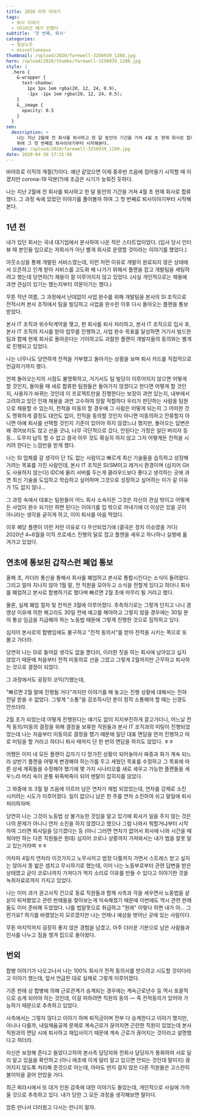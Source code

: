 ```yaml
---
title: 2020 이직 이야기
tags:
  - 퇴사 이야기
  - 어디라곤 얘기 안했다
subtitle: '첫 번째, 퇴사'
categories:
  - 일상노트
  - miscellaneous
thumbnail: /upload/2020/farewell-3258939_1280.jpg
hero: /upload/2020/thumbs/farewell-3258939_1280.jpg
style: |
  .hero {
    &-wrapper {
      text-shadow:
        1px 1px 1em rgba(20, 12, 24, 0.9),
        -1px -1px 1em rgba(20, 12, 24, 0.5);
    }
    &__image {
      opacity: 0.5
    }
  }
seo:
  description: >
    나는 지난 2월에 전 회사를 퇴사하고 한 달 동안의 기간을 거쳐 4월 초 현재 회사로 합류했다. 그 과정 속에 있었던 이야기를 풀어볼까
    하여 그 첫 번째로 퇴사이야기부터 시작해본다.
  image: /upload/2020/farewell-3258939_1280.jpg
date: 2020-04-30 17:31:06
---
```



바야흐로 이직의 계절(?)이다. 예년 같았으면 이제 중후반 즈음에 접어들기 시작할 때 이겠지만
corona-19 덕분(?)에 조금은 시기가 늦춰진 듯하다.

나는 지난 2월에 전 회사를 퇴사하고 한 달 동안의 기간을 거쳐 4월 초 현재 회사로 합류했다.
그 과정 속에 있었던 이야기를 풀어볼까 하여 그 첫 번째로 퇴사이야기부터 시작해본다.

## 1년 전

내가 있던 회사는 국내 대기업에서 분사하여 나온 작은 스타트업이었다. (입사 당시 인터뷰 때
본인들 입으로는 자회사가 아닌 별개 회사로 운영할 것이라는 이야기를 했었다.)

아웃소싱을 통해 개발된 서비스였는데, 이런 저런 이유로 개발이 완료되지 않은 상태에서
오픈하고 인계 받아 서비스를 고도화 해 나가기 위해서 플랜을 잡고 개발팀을 세팅하려고 했는데
당연히(?) 채용이 잘 이루어지지 않고 있었다. (사실 개인적으로는 채용에 과연 관심이 있기는
했는지부터 의문이기는 했다.)

무튼 작년 여름, 그 과정에서 난데없이 사업 완수를 위해 개발팀을 본사의 SI 조직으로 전적시켜
본사 조직에서 팀을 빌딩하고 사업을 완수한 이후 다시 돌아오는 플랜을 통보 받았다.

본사 IT 조직과 위수탁계약을 맺고, 현 회사를 퇴사 처리하고, 본사 IT 조직으로 입사 후,
본사 IT 조직의 지시를 받아 업무를 진행하고, 사업 완수 목표를 달성하면 거기서 빌드한 팀과
함께 현재 회사로 돌아온다는 기이하고도 괴랄한 플랜이 개발자들의 동의와는 별개로 진행되고
있었다.

나는 너무나도 당연하게 전적을 거부했고 돌아가는 상황을 보며 퇴사 카드를 직접적으로
언급하기까지 했다.

언제 돌아오는지의 시점도 불명확하고, 거기서도 팀 빌딩이 이루어지지 않으면 어떻게 할 것인지,
돌아올 때 새로 합류한 팀원들은 돌아가지 않겠다고 한다면 어떻게 할 것인지, 사용자가 바뀌는
것인데 이 프로젝트만을 진행한다는 보장이 과연 있는지, 내부에서 고려하고 있던 인재 채용을
과연 고수하여 정말 적합하다 우리가 판단하는 사람을 팀원으로 채용할 수 있는지, 전적을 미동의
할 경우에 그 사람은 어떻게 되는지 그 어떠한 것도 명확하게 결정도 대안도 없이, 전적을 동의할
것인지 아니면 미동의하고 잔류할지 아니면 아예 퇴사를 선택할 것인지 기준이 있어야 하지
않겠느냐 했지만, 돌아오는 답변은 왜 겪어보지도 않고 선을 긋냐, 너무 극단적으로 갔다,
안된다는 가정은 일단 버리자 등등... 도무지 납득 할 수 없고 결국 아무 것도 확실히 하지 않고
그저 어떻게든 전적을 시키려 한다는 느낌만을 받게 했다.

나는 SI 업체를 갈 생각이 단 1도 없는 사람이고 빠르게 최신 기술들을 습득하고 성장해가려는
목표를 가진 사람인데, 본사 IT 조직은 SI/SM이고 레거시 환경이며 (심지어 Git도 사용하지
않는다) IDC에 물리 서버를 두는게 클라우드보다 좋다고 생각하는 곳에 과연 최신 기술을
도입하고 학습하고 싶어하며 그것으로 성장하고 싶어하는 이가 갈 이유가 1도 없지 않나...

그 과정 속에서 대표는 팀원들이 어느 회사 소속이든 그것은 자신의 관심 밖이고 어떻게든
사업이 완수 되기만 하면 된다는 이야기를 입 밖으로 꺼내기에 더 이상은 있을 곳이 아니라는
생각을 굳히게 하고, 이미 퇴사를 마음 먹었다.

이후 해당 플랜이 이런 저런 이유로 다 무산되었기에 (결국은 정치 이슈였을 거다) 2020년
4~6월을 이직 프로세스 진행의 달로 잡고 플랜을 세우고 하나하나 실행에 옮겨가고 있었다.

## 연초에 통보된 갑작스런 폐업 통보

올해 초, 카더라 통신을 통해서 회사를 폐업하고 본사로 통합시킨다는 소식이 들려왔다. 그리고
얼마 지나지 않아 1월 말, 전 직원을 모아두고 소식을 전할게 있다고 하더니 회사를 폐업하고
본사로 합병하기로 했다며 빠르면 2월 초에 마무리 될 거라고 했다.

물론, 실제 폐업 절차 및 전적은 3월에 이루어졌다. 추측하기로는 그렇게 던지고 나니 경영상
이유에 의한 해고라도 30일 전에 예고를 해야하고 그렇지 않을 경우에는 30일 분의 통상
임금을 지급해야 하는 노동법 때문에 그렇게 진행한 것으로 짐작하고 있다.

심지어 본사로의 합병임에도 불구하고 "전적 동의서"를 받아 전적을 시키는 쪽으로 또 몰고
가더라.

당연히 나는 SI로 들어갈 생각도 없을 뿐더러, 이러한 짓을 하는 회사에 남아있고 싶지 않았기
때문에 처음부터 전적 미동의로 선을 그었고 그렇게 2월까지만 근무하고 퇴사하는 것으로 결정이
되었다.

그 과정에서도 굉장히 코믹(?)했는데,

"빠르면 2월 말에 진행될 거다"까지만 이야기를 해 놓고는 진행 상황에 대해서는 전혀 전달 받을
수 없었다. 그렇게 "소통"을 강조하시던 분이 정작 소통해야 할 때는 신경도 안쓰더라.

2월 초가 되었는데 어떻게 진행된다는 얘기도 없이 지지부진하게 끌고가더니, 어느날 전적
동의/미동의 결정을 위해 결정을 보류한 직원들과 본사 IT 조직과의 미팅이 진행되었었는데
나는 처음부터 미동의로 결정을 했기 때문에 일단 대표 면담을 먼저 진행하고 따로 미팅을 할
거라고 하더니 퇴사 때까지 단 한 번의 면담을 하지도 않았다. ㅎㅎ

어쨌든 이미 내 모든 플랜이 갑자기 다 망가진 상황이 되어놓아서 짜증과 화가 계속 되느라
상반기 플랜을 어떻게 변경해야 하는가를 두고 세웠던 목표를 수정하고 그 목표에 따른 상세
계획들을 수정해야 했기에 몇 가지 시나리오를 새로 세우고 가능한 플랜들을 세우느라 머리 속이
온통 뒤죽박죽이 되어 멘탈이 잡히지를 않았다.

그 와중에 또 3월 말 즈음에 이르러 남은 연차가 제법 되었었는데, 연차를 강제로 소진 시키려는
시도가 이루어졌다. 일이 없으니 남은 한 주를 연차 소진하여 쉬고 말일에 퇴사 처리하자며.

당연히 나는 그것이 노동법 상 불가능한 것임을 알고 있기에 회사가 일을 주지 않는 것은 나의
문제가 아니니 연차 소진을 하지 않겠다고 했으나 그럼 나와서 뭐할거냐부터 시작하여 그러면
퇴사일을 당기겠다는 등 (아니 그러면 연차가 없어서 회사에 나와 시간을 때워야만 하는 다른
직원들은 뭔데) 심지어 코로나 상황까지 가져와서는 내가 법을 잘못 알고 있는거라며 ㅎㅎ

어차피 4일치 연차라 이것가지고 노무사끼고 법정 다툼까지 가면서 스트레스 받고 싶지는 않아서
똥 밟은 셈치고 무시하기로 했는데, 이미 나는 노동부로부터 관련 답변을 받은 상태였고
굳이 코로나까지 가져다가 억지 소리로 이유를 만들 수 있다고 이야기한 것을 녹취자료로까지
가지고 있었다.

나는 이미 과거 권고사직 건으로 동료 직원들과 함께 사측과 각을 세우면서 노동법을 샅샅이 뒤져봤었고 관련 판례들을 찾아보는게 익숙해졌기 때문에 이번에도 역시 관련 판례들도 이미
준비해 두었었다. 나를 법알못으로 취급하고 "원래" 이렇다 하면 내가 아... 그런가요?
하기를 바랬었는지 모르겠지만 나는 언제나 예상을 벗어난 곳에 있는 사람이다.

무튼 마지막까지 굉장히 좋지 않은 경험을 남겼고, 아주 더러운 기분으로 남은 사람들과 인사를
나누고 짐을 챙겨 집으로 돌아왔다.

## 번외

합병 이야기가 나오고나서 나는 100% 회사가 전적 동의서를 받으려고 시도할 것이다라고 이야기
했는데, 앞서 언급한 대로 실제로 그렇게 이루어졌다.

기존 판례 상 합병에 의해 근로관계가 승계되는 경우에는 계속근로년수 등 역시 포괄적으로 승계
되어야 하는 것인데, 이걸 피하려면 직원의 동의 &mdash; 즉 전적동의가 있어야 가능하기
때문으로 추측하고 있었다.

사측에서는 그렇지 않다고 이야기 하며 퇴직금이며 전부 다 승계한다고 이야기 했지만,
아니나 다를까, 내일채움공제 문제로 계속근로가 끊어지면 곤란한 직원이 있었는데 본사 직원과의
면담 시에 퇴사하고 재입사이기 때문에 계속 근로가 끊어지는 것이라고 설명했다고 하더라.

자신은 보장해 준다고 들었다고하여 본사측 담당자와 전회사 담당자가 통화하여 서로 달리 알고
있음을 확인하고 (아니 애초에 이게 달리 알고 있으면 안되는 것인데 말이지) 끊어지지 않도록
처리해 준것으로 아는데, 아마도 딴지 걸지 않은 다른 직원들은 고스란히 불이익을 끌어 안았을
거다.

최근 찌라시에서 또 대거 인원 감축에 대한 이야기도 돌았는데, 개인적으로 사실에 가까울 것으로
추측하고 있다. 내가 당한 그 모든 과정을 생각해보면 말이다.

암튼 만나서 더러웠고 다시는 만나지 말자.